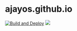 # ajayos.github.io

[![Build and Deploy](https://github.com/Ajayos/ajayos.github.io/actions/workflows/build-deploy.yml/badge.svg)](https://github.com/Ajayos/ajayos.github.io/actions/workflows/build-deploy.yml)
<img src="https://img.shields.io/github/repo-size/Ajayos/Ajayos.github.io?color=green&label=Repo%20total%20size&style=plastic">